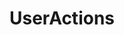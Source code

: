 ---
title: UserActions
parent: Types
layout: default
nav_order: 10
permalink: "/Types/UserActions"
---
